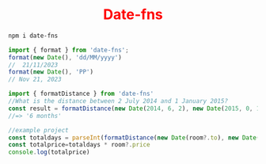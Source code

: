 <p>
 <h1 style="color:red;" align="center">Date-fns</h1>
</p>



```sh
npm i date-fns
```

```js
import { format } from 'date-fns';
format(new Date(), 'dd/MM/yyyy')
//  21/11/2023
format(new Date(), 'PP')
// Nov 21, 2023
```

```js
import { formatDistance } from 'date-fns'
//What is the distance between 2 July 2014 and 1 January 2015?
const result = formatDistance(new Date(2014, 6, 2), new Date(2015, 0, 1))
//=> '6 months'

//example project
const totaldays = parseInt(formatDistance(new Date(room?.to), new Date(room?.from)).split(' ')[0])
const totalprice=totaldays * room?.price
console.log(totalprice)
```

